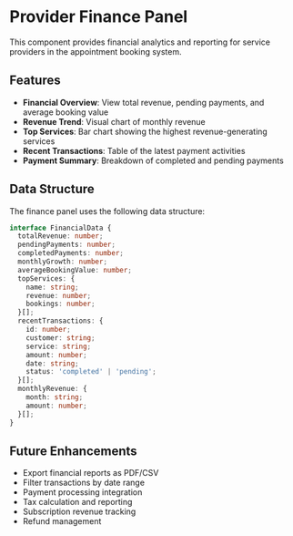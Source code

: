 # Provider Finance Panel

This component provides financial analytics and reporting for service providers in the appointment booking system.

## Features

- **Financial Overview**: View total revenue, pending payments, and average booking value
- **Revenue Trend**: Visual chart of monthly revenue
- **Top Services**: Bar chart showing the highest revenue-generating services
- **Recent Transactions**: Table of the latest payment activities
- **Payment Summary**: Breakdown of completed and pending payments

## Data Structure

The finance panel uses the following data structure:

```typescript
interface FinancialData {
  totalRevenue: number;
  pendingPayments: number;
  completedPayments: number;
  monthlyGrowth: number;
  averageBookingValue: number;
  topServices: {
    name: string;
    revenue: number;
    bookings: number;
  }[];
  recentTransactions: {
    id: number;
    customer: string;
    service: string;
    amount: number;
    date: string;
    status: 'completed' | 'pending';
  }[];
  monthlyRevenue: {
    month: string;
    amount: number;
  }[];
}
```

## Future Enhancements

- Export financial reports as PDF/CSV
- Filter transactions by date range
- Payment processing integration
- Tax calculation and reporting
- Subscription revenue tracking
- Refund management 